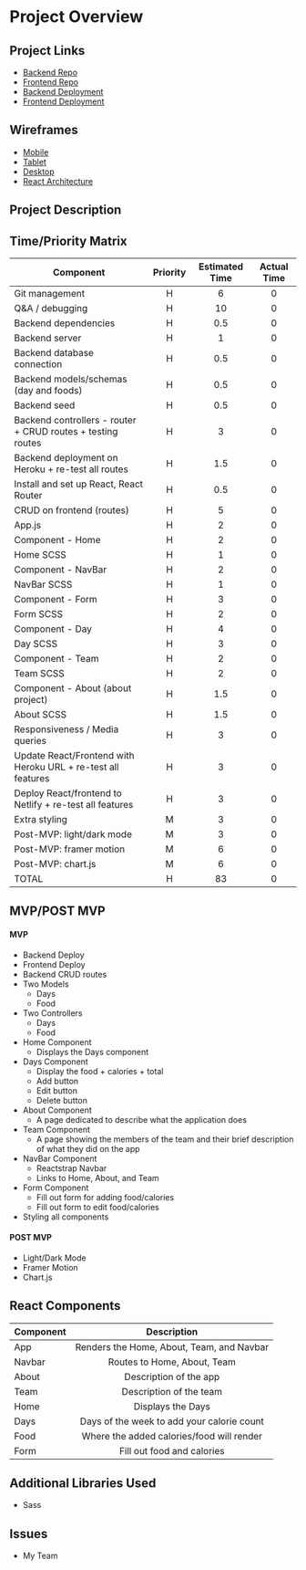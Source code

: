 # Project Overview

## Project Links

- [Backend Repo](https://github.com/AllisynAbrams/Countlories-backend)
- [Frontend Repo]()
- [Backend Deployment]()
- [Frontend Deployment]()

## Wireframes

- [Mobile]()
- [Tablet]()
- [Desktop]()
- [React Architecture]()

## Project Description



## Time/Priority Matrix

|  Component  |  Priority  |  Estimated Time  |  Actual Time  |
|  ---  |  :---:  |   :---:  |  :---:  |
| Git management | H | 6 | 0 |
| Q&A / debugging | H | 10 | 0 |
| Backend dependencies | H | 0.5 | 0 |
| Backend server | H | 1 | 0 |
| Backend database connection | H | 0.5 | 0 |
| Backend models/schemas (day and foods) | H | 0.5 | 0 |
| Backend seed | H | 0.5 | 0 |
| Backend controllers - router + CRUD routes + testing routes | H | 3 | 0 |
| Backend deployment on Heroku + re-test all routes | H | 1.5 | 0 |
| Install and set up React, React Router | H | 0.5 | 0 |
| CRUD on frontend (routes) | H | 5 | 0 |
| App.js | H | 2 | 0 |
| Component - Home | H | 2 | 0 |
| Home SCSS | H | 1 | 0 |
| Component - NavBar | H | 2 | 0 |
| NavBar SCSS | H | 1 | 0 |
| Component - Form | H | 3 | 0 |
| Form SCSS | H | 2 | 0 |
| Component - Day | H | 4 | 0 |
| Day SCSS | H | 3 | 0 |
| Component - Team | H | 2 | 0 |
| Team SCSS | H | 2 | 0 |
| Component - About (about project) | H | 1.5 | 0 |
| About SCSS | H | 1.5 | 0 |
| Responsiveness / Media queries | H | 3 | 0 |
| Update React/Frontend with Heroku URL + re-test all features | H | 3 | 0 |
| Deploy React/frontend to Netlify + re-test all features | H | 3 | 0 |
| Extra styling | M | 3 | 0 |
| Post-MVP: light/dark mode | M | 3 | 0 |
| Post-MVP: framer motion | M | 6 | 0 |
| Post-MVP: chart.js | M | 6 | 0 |
| TOTAL | H | 83 | 0 |

## MVP/POST MVP

#### MVP

- Backend Deploy
- Frontend Deploy
- Backend CRUD routes
- Two Models
    - Days
    - Food
- Two Controllers
    - Days
    - Food
- Home Component
    - Displays the Days component
- Days Component
    - Display the food + calories + total
    - Add button
    - Edit button
    - Delete button
- About Component
    - A page dedicated to describe what the application does
- Team Component
    - A page showing the members of the team and their brief description of what they did on the app
- NavBar Component
    - Reactstrap Navbar
    - Links to Home, About, and Team
- Form Component
    - Fill out form for adding food/calories
    - Fill out form to edit food/calories
- Styling all components

#### POST MVP

- Light/Dark Mode
- Framer Motion
- Chart.js

## React Components

| Component | Description |
| --- | :---: |
| App | Renders the Home, About, Team, and Navbar |
| Navbar | Routes to Home, About, Team |
| About | Description of the app |
| Team | Description of the team |
| Home | Displays the Days |
| Days | Days of the week to add your calorie count |
| Food | Where the added calories/food will render |
| Form | Fill out food and calories |

## Additional Libraries Used

- Sass

## Issues

- My Team